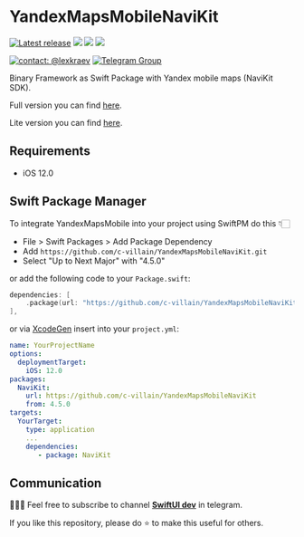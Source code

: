 # YandexMapsMobileNaviKit

[![Latest release](https://img.shields.io/github/v/release/c-villain/YandexMapsMobileNaviKit?color=brightgreen&label=version)](https://github.com/c-villain/YandexMapsMobileNaviKit/releases/latest)
[![](https://img.shields.io/endpoint?url=https%3A%2F%2Fswiftpackageindex.com%2Fapi%2Fpackages%2Fc-villain%2FYandexMapsMobileNaviKit%2Fbadge%3Ftype%3Dswift-versions)](https://swiftpackageindex.com/c-villain/YandexMapsMobileNaviKit)
[![](https://img.shields.io/endpoint?url=https%3A%2F%2Fswiftpackageindex.com%2Fapi%2Fpackages%2Fc-villain%2FYandexMapsMobileNaviKit%2Fbadge%3Ftype%3Dplatforms)](https://swiftpackageindex.com/c-villain/YandexMapsMobileNaviKit)
[![](https://img.shields.io/badge/SPM-supported-DE5C43.svg?color=brightgreen)](https://swift.org/package-manager/)

[![contact: @lexkraev](https://img.shields.io/badge/contact-%40lexkraev-blue.svg?style=flat)](https://t.me/lexkraev)
[![Telegram Group](https://img.shields.io/endpoint?color=neon&style=flat-square&url=https%3A%2F%2Ftg.sumanjay.workers.dev%2Fswiftui_dev)](https://telegram.dog/swiftui_dev)

Binary Framework as Swift Package with Yandex mobile maps (NaviKit SDK).

Full version you can find [here](https://github.com/c-villain/YandexMapsMobile).

Lite version you can find [here](https://github.com/c-villain/YandexMapsMobileLite).

## Requirements

- iOS 12.0

## Swift Package Manager

To integrate YandexMapsMobile into your project using SwiftPM do this 👇🏻

- File > Swift Packages > Add Package Dependency
- Add `https://github.com/c-villain/YandexMapsMobileNaviKit.git`
- Select "Up to Next Major" with "4.5.0"

or add the following code to your `Package.swift`:

```swift
dependencies: [
    .package(url: "https://github.com/c-villain/YandexMapsMobileNaviKit", from: "4.5.0"),
],
```
or via [XcodeGen](https://github.com/yonaskolb/XcodeGen) insert into your `project.yml`:

```yaml
name: YourProjectName
options:
  deploymentTarget:
    iOS: 12.0
packages:
  NaviKit:
    url: https://github.com/c-villain/YandexMapsMobileNaviKit
    from: 4.5.0
targets:
  YourTarget:
    type: application
    ...
    dependencies:
       - package: NaviKit
```

## Communication

👨🏻‍💻 Feel free to subscribe to channel **[SwiftUI dev](https://t.me/swiftui_dev)** in telegram.

If you like this repository, please do :star: to make this useful for others.

